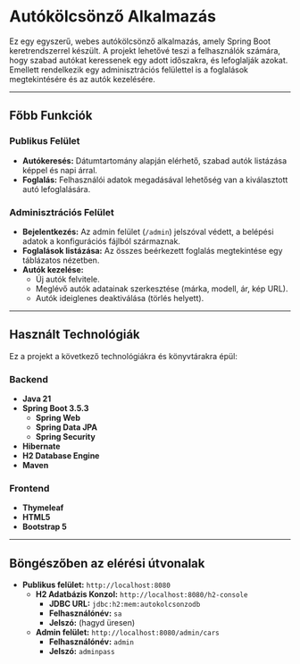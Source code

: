 # Autókölcsönző Alkalmazás

Ez egy egyszerű, webes autókölcsönző alkalmazás, amely Spring Boot keretrendszerrel készült. A projekt lehetővé teszi a felhasználók számára, hogy szabad autókat keressenek egy adott időszakra, és lefoglalják azokat. Emellett rendelkezik egy adminisztrációs felülettel is a foglalások megtekintésére és az autók kezelésére.

---

## Főbb Funkciók

### Publikus Felület
*   **Autókeresés:** Dátumtartomány alapján elérhető, szabad autók listázása képpel és napi árral.
*   **Foglalás:** Felhasználói adatok megadásával lehetőség van a kiválasztott autó lefoglalására.

### Adminisztrációs Felület
*   **Bejelentkezés:** Az admin felület (`/admin`) jelszóval védett, a belépési adatok a konfigurációs fájlból származnak.
*   **Foglalások listázása:** Az összes beérkezett foglalás megtekintése egy táblázatos nézetben.
*   **Autók kezelése:**
    *   Új autók felvitele.
    *   Meglévő autók adatainak szerkesztése (márka, modell, ár, kép URL).
    *   Autók ideiglenes deaktiválása (törlés helyett).

---

## Használt Technológiák

Ez a projekt a következő technológiákra és könyvtárakra épül:

### Backend
*   **Java 21**
*   **Spring Boot 3.5.3**
    *   **Spring Web**
    *   **Spring Data JPA**
    *   **Spring Security**
*   **Hibernate**
*   **H2 Database Engine**
*   **Maven**

### Frontend
*   **Thymeleaf**
*   **HTML5**
*   **Bootstrap 5**

---

## Böngészőben az elérési útvonalak

*   **Publikus felület:** `http://localhost:8080`
    *   **H2 Adatbázis Konzol:** `http://localhost:8080/h2-console`
        *   **JDBC URL:** `jdbc:h2:mem:autokolcsonzodb`
        *   **Felhasználónév:** `sa`
        *   **Jelszó:** (hagyd üresen)
    *   **Admin felület:** `http://localhost:8080/admin/cars`
        *   **Felhasználónév:** `admin`
        *   **Jelszó:** `adminpass`